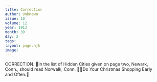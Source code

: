 ```yaml
---
title: Correction
author: Unknown
issue: 10
volume: 12
year: 1913
month: 39
day: 2
tags:
layout: page.njk
image:
---
```

CORRECTION. In the list of Hidden Cities given on page two, Newark, Conn., should read Norwalk, Conn. Do Your Christmas Shopping Early and Often.
